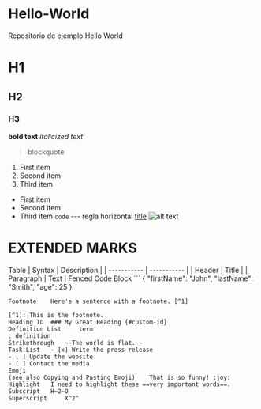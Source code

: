 # Hello-World
Repositorio de ejemplo Hello World
# H1
## H2
### H3
**bold text**
*italicized text*
> blockquote
1. First item
2. Second item
3. Third item
- First item
- Second item
- Third item
`code`
--- regla horizontal
  [title](https://www.example.com)
![alt text](image.jpg)
# EXTENDED MARKS
Table 	| Syntax | Description |
| ----------- | ----------- |
| Header | Title |
| Paragraph | Text |
Fenced Code Block 	```
{
  "firstName": "John",
  "lastName": "Smith",
  "age": 25
}
```
Footnote 	Here's a sentence with a footnote. [^1]

[^1]: This is the footnote.
Heading ID 	### My Great Heading {#custom-id}
Definition List 	term
: definition
Strikethrough 	~~The world is flat.~~
Task List 	- [x] Write the press release
- [ ] Update the website
- [ ] Contact the media
Emoji
(see also Copying and Pasting Emoji) 	That is so funny! :joy:
Highlight 	I need to highlight these ==very important words==.
Subscript 	H~2~O
Superscript 	X^2^ 
